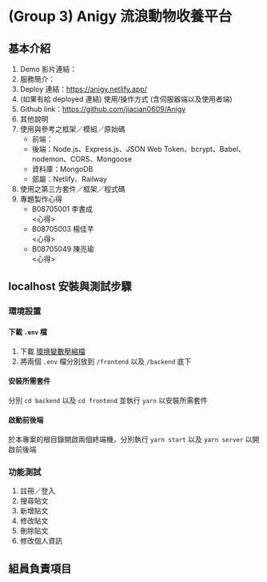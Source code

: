 # (Group 3) Anigy 流浪動物收養平台
## 基本介紹
1. Demo 影片連結：
2. 服務簡介：
3. Deploy 連結：https://anigy.netlify.app/
4. (如果有給 deployed 連結) 使用/操作方式 (含伺服器端以及使用者端)
5. Github link：https://github.com/jiacian0609/Anigy
6. 其他說明
7. 使用與參考之框架／模組／原始碼
	- 前端：
	- 後端：Node.js、Express.js、JSON Web Token、bcrypt、Babel、nodemon、CORS、Mongoose
	- 資料庫：MongoDB
	- 部屬：Netlify、Railway
8. 使用之第三方套件／框架／程式碼
9. 專題製作心得
	- B08705001 李書成 \
	<心得>
	- B08705003 楊佳芊 \
	<心得>
	- B08705049 陳亮瑜 \
	<心得>

## localhost 安裝與測試步驟
### 環境設置
#### 下載 `.env` 檔
1. 下載 [環境變數壓縮檔](https://drive.google.com/file/d/1Kc9bn1kCnH_t9AmGpybCQsSSMzHE2M17/view?usp=sharing)
2. 將兩個 `.env` 檔分別放到 `/frontend` 以及 `/backend` 底下
#### 安裝所需套件  
   分別 `cd backend` 以及 `cd frontend` 並執行 `yarn` 以安裝所需套件
#### 啟動前後端  
   於本專案的根目錄開啟兩個終端機，分別執行 `yarn start` 以及 `yarn server` 以開啟前後端  
### 功能測試
1. 註冊／登入
2. 搜尋貼文
3. 新增貼文
4. 修改貼文
5. 刪除貼文
6. 修改個人資訊

## 組員負責項目
